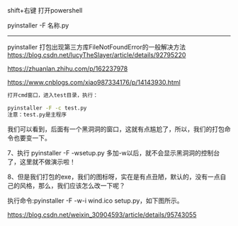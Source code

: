 shift+右键
打开powershell

pyinstaller -F 名称.py

--------------------------------------------------------------------------


pyinstaller 打包出现第三方库FileNotFoundError的一般解决方法
https://blog.csdn.net/lucyTheSlayer/article/details/92795220


https://zhuanlan.zhihu.com/p/162237978

https://www.cnblogs.com/xiao987334176/p/14143930.html
``` bash
打开cmd窗口，进入test目录，执行：

pyinstaller -F -c test.py
注意：test.py是主程序
```

我们可以看到，后面有一个黑洞洞的窗口，这就有点尴尬了，所以，我们的打包命令也要变一下。

7、执行 pyinstaller -F -wsetup.py 多加-w以后，就不会显示黑洞洞的控制台了，这里就不做演示啦！

8、但是我们打包的exe，我们的图标呀，实在是有点丑陋，默认的，没有一点自己的风格，那么，我们应该怎么改一下呢？

执行命令:pyinstaller -F -w-i wind.ico setup.py，如下图所示。




https://blog.csdn.net/weixin_30904593/article/details/95743055